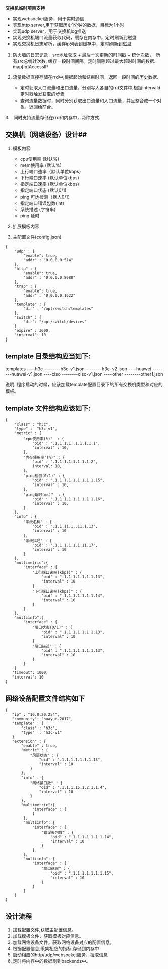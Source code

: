 **交换机临时项目支持**

* 实现websocket服务，用于实时通信
* 实现http server,用于获取历史1分钟的数据，目标为1小时
* 实现udp server，用于交换机log推送
* 实现交换机端口流量获取代码，缓存在内存中，定时刷新到磁盘
* 实现交换机日志解析，缓存ip列表到缓存中，定时刷新到磁盘


1. 防火墙的日志记录，src地址获取 + 最后一次更新的时间戳 + 统计次数，　所有src总统计次数, 缓存一段时间间隔。定时删除超过最大超时时间的数据.
map[ip]AccessIP

2. 流量数据直接存储在rrd中,根据起始和结束时间，返回一段时间的历史数据.

   * 定时获取入口流量和出口流量，分别写入各自的rrd文件中,根据intervald定时器触发获取的步骤
   * 查询流量数据时，同时分别获取出口流量和入口流量，并且整合成一个对象，返回给前台。
   
3.　同时支持流量存储在rrd和内存中，两种方式.
   
## 交换机（网络设备）设计##
1. 模板内容
   * cpu使用率   (默认%)
   * mem使用率   (默认%)
   * 上行端口速率（默认单位kbps）
   * 下行端口速率 (默认单位kbps)
   * 指定端口速率 (默认单位kbps)
   * 指定端口状态 (默认0/1)
   * ping 可达检测（默人0/1）
   * 指定端口错误包数(int)
   * 系统描述 (字符串)
   * ping 延时
  
2. 扩展模板内容

   
3. 主配置文件(config.json)

```
{
    "udp" : {
        "enable": true,
        "addr" : "0.0.0.0:514"
    },
    "http" : {
        "enable": true,
        "addr" : "0.0.0.0:8080"
    },
    "trap" : {
        "enable": true,
        "addr" : "0.0.0.0:1622"
    },
    "template" : {
        "dir" : "/opt/switch/templates"
    },
    "switch" : {
        "dir": "/opt/switch/devices"
    }
    "expire" : 3600,
    "interval": 10
}

```

## template 目录结构应当如下: ##
  templates
  ----h3c
  --------h3c-v1.json
  --------h3c-v2.json
  ----huawei
  --------huawei-v1.json
  ----ciso
  --------ciso-v1.json
  ----other
  --------other1.json

说明: 程序启动的时候，应该加载template配置目录下的所有交换机类型和对应的模板。


## template 文件结构应该如下: ##
```
{
    "class" : "h3c",
    "type" :  "h3c-v1",
    "metric" : {
        "cpu使用率(%)"  : {
            "oid" : ".1.1.1.1..1.1.1.1.1",
            "interval" : 10,
        },
        "内存使用率"(%)" : {
            "oid" : ".1.1.1.1.1.1.1.1.2",
            interval: 10,
        },
        "ping检测(0/1)" : {
            "oid" : ".1.1.1.1.1.1.1.1.1.15",
            "interval" : 10,
        },
        "ping延时(ms)"  : {
            "oid" : ".1.1.1.1.1.1.1.1.1.16",
            "interval" : 10,
        }
    },
    "info" : {
        "系统名称" : {
            "oid" : ".1.1.11.1..11.1.13",
            "interval" : 10
        },
        "系统描述" : {
            "oid" : ".1.1.1.1.1.1.11.17",
            "interval" : 10
        }
    },
    "multimetric":{
        "interface" : {
            "上行端口速率(kbps)" : {
                "oid" : ".1.1.1.1.1.1.1.13",
                "interval" : 10
            }
            "下行端口速率(kbps)" : {
                "oid" : ".1.1.1.1.1.1.1.14",
                "interval" : 10
            }
        }
    },
    "multiinfo":{
        "interface" : {
            "端口状态(0/1)" : {
                "oid" : ".1.1.1.1.1.1.1.13",
                "interval" : 10
            }
            "端口描述" : {
                "oid" : ".1.1.1.1.1.1.1.13",
                "interval" : 10
            }
        }
    }
   "timeout": 1000,
   "interval": 10
}
```



## 网络设备配置文件结构如下 ##

```
{
   "ip" : "10.0.20.254",
   "community": "huayun.2017",
   "template" : {
       "class" : "h3c",
       "type"  : "h3c-v1"
   }
   "extension" : {
       "enable" : true,
       "metric" : {
           "风扇状态" : {
               "oid" : ".1.1.1.1.1.1.1.13",
               "interval" : 10
           }
       },
       "info" : {
           "网络接口数" : {
               "oid" : ".1.1.1.15.1.2.1.1.4",
               "interval" : 10
           }
       },
       "multimetric":{
            "interface" : {
            }
        },
        "multiinfo": {
            "interface" : {
                "错误丢包数" : {
                    "oid" : ".1.1.1.1.1.1.1.14",
                    "interval" : 10
                }
            }
        },
        "multiinfo": {
            "interface" : {
                "端口速率" : {
                    "oid" : ".1.1.1.1.1.1.1.15",
                    "interval" : 10
                }
            }
        }
    }
}
```


## 设计流程 ##
1. 加载配置文件,获取主配置信息。
2. 加载模板文件，获取模板对应信息。
3. 加载网络设备文件，获取网络设备对应的配置信息。
4. 根据配置信息,采集相应的指标,存储到内存中
5. 启动相应的http/udp/websocket服务，拉取信息
6. 定时将内存中的数据刷到backendz中。


